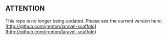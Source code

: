 ## ATTENTION

This repo is no longer being updated. Please see the current version here: [http://github.com/jrenton/laravel-scaffold](http://github.com/jrenton/laravel-scaffold)

